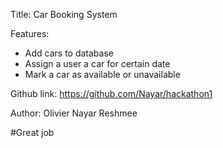 Title: Car Booking System

Features:
- Add cars to database
- Assign a user a car for certain date
- Mark a car as available or unavailable



Github link: https://github.com/Nayar/hackathon1

Author: Olivier
Nayar
Reshmee




#Great job

